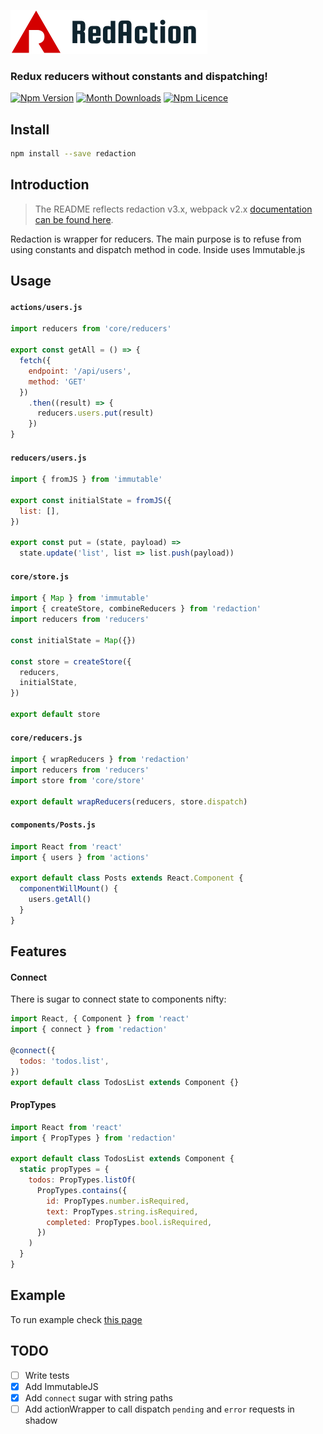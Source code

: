 <p>
  <img src="./images/redaction-logo-big.png" height="70" />
</p>

### Redux reducers without constants and dispatching!

[![Npm Version](https://badge.fury.io/js/redaction.svg)](https://www.npmjs.com/package/redaction)
[![Month Downloads](https://img.shields.io/npm/dm/redaction.svg)](http://npm-stat.com/charts.html?package=redaction)
[![Npm Licence](https://img.shields.io/npm/l/redaction.svg)](https://www.npmjs.com/package/redaction)


## Install

```bash
npm install --save redaction
```


## Introduction

> The README reflects redaction v3.x, webpack v2.x [documentation can be found here](https://github.com/pavelivanov/redaction/tree/v2.2.0).

Redaction is wrapper for reducers. The main purpose is to refuse from using constants and dispatch method in code.
Inside uses Immutable.js


## Usage

#### `actions/users.js`
```js
import reducers from 'core/reducers'

export const getAll = () => {
  fetch({
    endpoint: '/api/users',
    method: 'GET'
  })
    .then((result) => {
      reducers.users.put(result)
    })
}
```

#### `reducers/users.js`
```js
import { fromJS } from 'immutable'

export const initialState = fromJS({
  list: [],
})

export const put = (state, payload) => 
  state.update('list', list => list.push(payload))
```

#### `core/store.js`

```js
import { Map } from 'immutable'
import { createStore, combineReducers } from 'redaction'
import reducers from 'reducers'

const initialState = Map({})

const store = createStore({
  reducers,
  initialState,
})

export default store
```

#### `core/reducers.js`

```js
import { wrapReducers } from 'redaction'
import reducers from 'reducers'
import store from 'core/store'

export default wrapReducers(reducers, store.dispatch)
```

#### `components/Posts.js`

```js
import React from 'react'
import { users } from 'actions'

export default class Posts extends React.Component {
  componentWillMount() {
    users.getAll()
  }
}
```


## Features

#### Connect

There is sugar to connect state to components nifty:

```js
import React, { Component } from 'react'
import { connect } from 'redaction'

@connect({
  todos: 'todos.list',
})
export default class TodosList extends Component {}
```

#### PropTypes

```js
import React from 'react'
import { PropTypes } from 'redaction'

export default class TodosList extends Component {
  static propTypes = {
    todos: PropTypes.listOf(
      PropTypes.contains({
        id: PropTypes.number.isRequired,
        text: PropTypes.string.isRequired,
        completed: PropTypes.bool.isRequired,
      })
    )
  }
}
```


## Example

To run example check [this page](https://github.com/pavelivanov/redaction/tree/master/example)


## TODO

- [ ] Write tests
- [x] Add ImmutableJS
- [x] Add `connect` sugar with string paths
- [ ] Add actionWrapper to call dispatch `pending` and `error` requests in shadow
